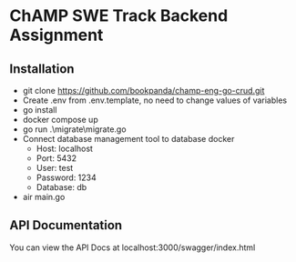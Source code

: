 # ChAMP SWE Track Backend Assignment

## Installation
- git clone https://github.com/bookpanda/champ-eng-go-crud.git
- Create .env from .env.template, no need to change values of variables
- go install
- docker compose up
- go run .\migrate\migrate.go
- Connect database management tool to database docker
    - Host: localhost
    - Port: 5432
    - User: test
    - Password: 1234
    - Database: db
- air main.go

## API Documentation
You can view the API Docs at localhost:3000/swagger/index.html
